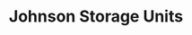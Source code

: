 ---
title: "Johnson Storage Units"
url: /lake-norden/johnson-storage-units/
shop: storage rental
---